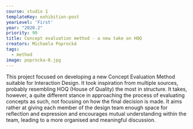 ```yaml
---
course: studio 1
templateKey: exhibition-post
yearLevel: 'First'
year: "2020.2"
priority: 99
title: Concept evaluation method - a new take on HOQ 
creators: Michaela Poprocká
tags:
  - method
image: poprocka-0.jpg
---
```


This project focused on developing a new Concept Evaluation Method suitable for Interaction Design. It took inspiration from multiple sources, probably resembling HOQ (House of Quality) the most in structure. It takes, however, a quite different stance in approaching the process of evaluating concepts as such, not focusing on how the final decision is made. It aims rather at giving each member of the design team enough space for reflection and expression and encourages mutual understanding within the team, leading to a more organised and meaningful discussion. 